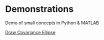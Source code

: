 # Demonstrations
 Demo of small concepts in Python & MATLAB
 
 [Draw Covariance Ellipse](https://nbviewer.jupyter.org/github/venkatramanrenganathan/Demonstrations/blob/master/Draw_Covariance_Ellipse.ipynb)
